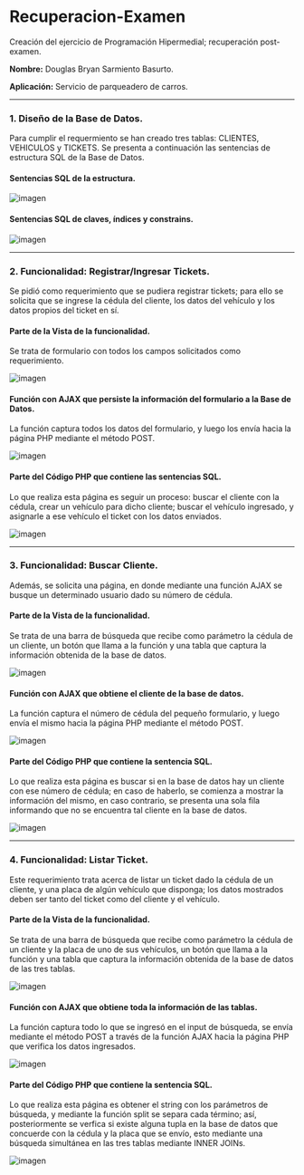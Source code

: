 # Recuperacion-Examen
Creación del ejercicio de Programación Hipermedial; recuperación post-examen.

**Nombre:** Douglas Bryan Sarmiento Basurto.

**Aplicación:** Servicio de parqueadero de carros.

----------

<h3>1. Diseño de la Base de Datos.</h3>

Para cumplir el requermiento se han creado tres tablas: CLIENTES, VEHICULOS y TICKETS. Se presenta a continuación las sentencias de estructura SQL de la Base de Datos.

<h4>Sentencias SQL de la estructura.</h4>

![imagen](/resources/readme/g1.png)

<h4>Sentencias SQL de claves, índices y constrains.</h4>

![imagen](/resources/readme/g2.png)

----------

<h3>2. Funcionalidad: Registrar/Ingresar Tickets.</h3>

Se pidió como requerimiento que se pudiera registrar tickets; para ello se solicita que se ingrese la cédula del cliente, los datos del vehículo y los datos propios del ticket en sí. 

<h4>Parte de la Vista de la funcionalidad.</h4>

Se trata de formulario con todos los campos solicitados como requerimiento.

![imagen](/resources/readme/g3.png)

<h4>Función con AJAX que persiste la información del formulario a la Base de Datos.</h4>

La función captura todos los datos del formulario, y luego los envía hacia la página PHP mediante el método POST.

![imagen](/resources/readme/g4.png)

<h4>Parte del Código PHP que contiene las sentencias SQL.</h4>

Lo que realiza esta página es seguir un proceso: buscar el cliente con la cédula, crear un vehículo para dicho cliente; buscar el vehículo ingresado, y asignarle a ese vehículo el ticket con los datos enviados. 

![imagen](/resources/readme/g5.png)

----------

<h3>3. Funcionalidad: Buscar Cliente.</h3>

Además, se solicita una página, en donde mediante una función AJAX se busque un determinado usuario dado su número de cédula.

<h4>Parte de la Vista de la funcionalidad.</h4>

Se trata de una barra de búsqueda que recibe como parámetro la cédula de un cliente, un botón que llama a la función y una tabla que captura la información obtenida de la base de datos.

![imagen](/resources/readme/g6.png)

<h4>Función con AJAX que obtiene el cliente de la base de datos.</h4>

La función captura el número de cédula del pequeño formulario, y luego envía el mismo hacia la página PHP mediante el método POST.

![imagen](/resources/readme/g7.png)

<h4>Parte del Código PHP que contiene la sentencia SQL.</h4>

Lo que realiza esta página es buscar si en la base de datos hay un cliente con ese número de cédula; en caso de haberlo, se comienza a mostrar la información del mismo, en caso contrario, se presenta una sola fila informando que no se encuentra tal cliente en la base de datos. 

![imagen](/resources/readme/g8.png)

----------

<h3>4. Funcionalidad: Listar Ticket.</h3>

Este requerimiento trata acerca de listar un ticket dado la cédula de un cliente, y una placa de algún vehículo que disponga; los datos mostrados deben ser tanto del ticket como del cliente y el vehículo.

<h4>Parte de la Vista de la funcionalidad.</h4>

Se trata de una barra de búsqueda que recibe como parámetro la cédula de un cliente y la placa de uno de sus vehículos, un botón que llama a la función y una tabla que captura la información obtenida de la base de datos de las tres tablas.

![imagen](/resources/readme/g9.png)

<h4>Función con AJAX que obtiene toda la información de las tablas.</h4>

La función captura todo lo que se ingresó en el input de búsqueda, se envía mediante el método POST a través de la función AJAX hacia la página PHP que verifica los datos ingresados.

![imagen](/resources/readme/g10.png)

<h4>Parte del Código PHP que contiene la sentencia SQL.</h4>

Lo que realiza esta página es obtener el string con los parámetros de búsqueda, y mediante la función split se separa cada término; así, posteriormente se verfica si existe alguna tupla en la base de datos que concuerde con la cédula y la placa que se envío, esto mediante una búsqueda simultánea en las tres tablas mediante INNER JOINs.

![imagen](/resources/readme/g11.png)